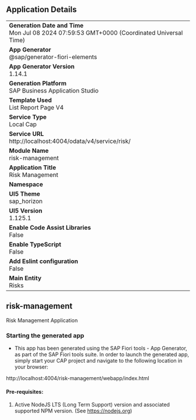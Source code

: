 ## Application Details
|               |
| ------------- |
|**Generation Date and Time**<br>Mon Jul 08 2024 07:59:53 GMT+0000 (Coordinated Universal Time)|
|**App Generator**<br>@sap/generator-fiori-elements|
|**App Generator Version**<br>1.14.1|
|**Generation Platform**<br>SAP Business Application Studio|
|**Template Used**<br>List Report Page V4|
|**Service Type**<br>Local Cap|
|**Service URL**<br>http://localhost:4004/odata/v4/service/risk/
|**Module Name**<br>risk-management|
|**Application Title**<br>Risk Management|
|**Namespace**<br>|
|**UI5 Theme**<br>sap_horizon|
|**UI5 Version**<br>1.125.1|
|**Enable Code Assist Libraries**<br>False|
|**Enable TypeScript**<br>False|
|**Add Eslint configuration**<br>False|
|**Main Entity**<br>Risks|

## risk-management

Risk Management Application

### Starting the generated app

-   This app has been generated using the SAP Fiori tools - App Generator, as part of the SAP Fiori tools suite.  In order to launch the generated app, simply start your CAP project and navigate to the following location in your browser:

http://localhost:4004/risk-management/webapp/index.html

#### Pre-requisites:

1. Active NodeJS LTS (Long Term Support) version and associated supported NPM version.  (See https://nodejs.org)


